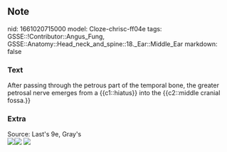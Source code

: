## Note
nid: 1661020715000
model: Cloze-chrisc-ff04e
tags: GSSE::!Contributor::Angus_Fung, GSSE::Anatomy::Head_neck_and_spine::18._Ear::Middle_Ear
markdown: false

### Text
After passing through the petrous part of the temporal bone, the greater petrosal nerve emerges from a {{c1::hiatus}} into the {{c2::middle cranial fossa.}}

### Extra
<div>
  <div>
    Source: Last's 9e, Gray's
  </div>
  <div><img src=
  "paste-7b9f4eea4267b161c2e62dd63ffd530e70adbae8.jpg"><img src= 
  "paste-c50661dddcad2dd272b396994ce3a6563bf62b42.jpg"> <img src= 
  "paste-ee1baaaea68898cb7ac68983c6dec78a33e0decf.jpg"></div>
</div>
